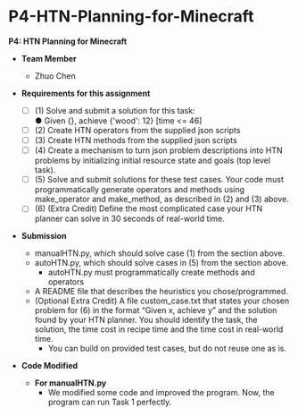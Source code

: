 # P4-HTN-Planning-for-Minecraft
**P4: HTN Planning for Minecraft**  
  - **Team Member**
    - Zhuo Chen  
   
  - **Requirements for this assignment**  
    - [ ] (1) Solve and submit a solution for this task:  
                ●	Given {}, achieve {'wood': 12} [time <= 46]
    - [ ] (2) Create HTN operators from the supplied json scripts
    - [ ] (3) Create HTN methods from the supplied json scripts
    - [ ] (4) Create a mechanism to turn json problem descriptions into HTN problems by initializing initial resource state and goals (top level task).
    - [ ] (5) Solve and submit solutions for these test cases. Your code must programmatically generate operators and methods using make_operator and make_method, as described in (2) and (3) above.
    - [ ] (6)  (Extra Credit) Define the most complicated case your HTN planner can solve in 30 seconds of real-world time.
  - **Submission**  
    -	manualHTN.py, which should solve case (1) from the section above.  
    -	autoHTN.py, which should solve cases in (5) from the section above.  
        -	autoHTN.py must programmatically create methods and operators
    - A README file that describes the heuristics you chose/programmed.  
    - (Optional Extra Credit) A file custom_case.txt that states your chosen problem for (6) in the format “Given x, achieve y” and the solution found by your HTN planner.  You should identify the task, the solution, the time cost in recipe time and the time cost in real-world time.    
        - You can build on  provided test cases, but do not reuse one as is.
  
  - **Code Modified**
    - **For manualHTN.py**  
      - We modified some code and improved the program. Now, the program can run Task 1 perfectly.  